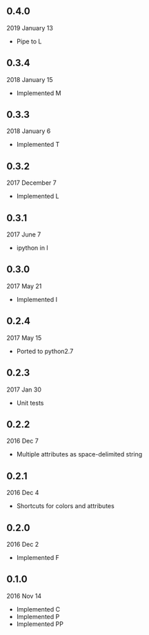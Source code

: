 ## 0.4.0
2019 January 13
- Pipe to L

## 0.3.4
2018 January 15
- Implemented M

## 0.3.3
2018 January 6
- Implemented T

## 0.3.2
2017 December 7
- Implemented L

## 0.3.1
2017 June 7
- ipython in I

## 0.3.0
2017 May 21
- Implemented I

## 0.2.4
2017 May 15
- Ported to python2.7

## 0.2.3
2017 Jan 30
- Unit tests

## 0.2.2
2016 Dec 7
- Multiple attributes as space-delimited string

## 0.2.1
2016 Dec 4
- Shortcuts for colors and attributes

## 0.2.0
2016 Dec 2
- Implemented F

## 0.1.0
2016 Nov 14
- Implemented C
- Implemented P
- Implemented PP

